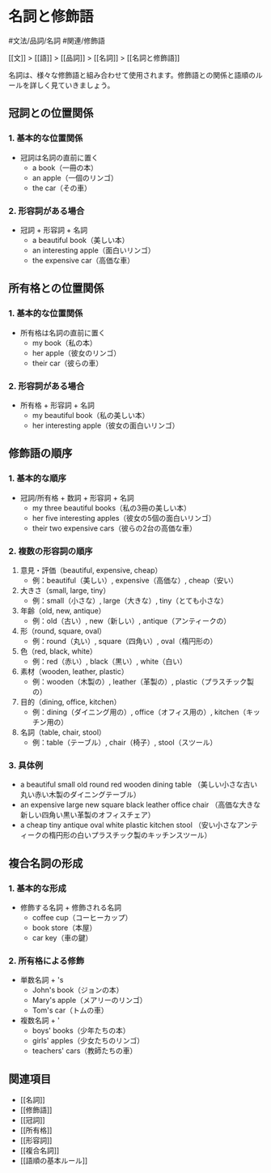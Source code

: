 # 名詞と修飾語

#文法/品詞/名詞
#関連/修飾語

[[文]] > [[語]] > [[品詞]] > [[名詞]] > [[名詞と修飾語]]

名詞は、様々な修飾語と組み合わせて使用されます。修飾語との関係と語順のルールを詳しく見ていきましょう。

## 冠詞との位置関係

### 1. 基本的な位置関係
- 冠詞は名詞の直前に置く
  - a book（一冊の本）
  - an apple（一個のリンゴ）
  - the car（その車）

### 2. 形容詞がある場合
- 冠詞 + 形容詞 + 名詞
  - a beautiful book（美しい本）
  - an interesting apple（面白いリンゴ）
  - the expensive car（高価な車）

## 所有格との位置関係

### 1. 基本的な位置関係
- 所有格は名詞の直前に置く
  - my book（私の本）
  - her apple（彼女のリンゴ）
  - their car（彼らの車）

### 2. 形容詞がある場合
- 所有格 + 形容詞 + 名詞
  - my beautiful book（私の美しい本）
  - her interesting apple（彼女の面白いリンゴ）

## 修飾語の順序

### 1. 基本的な順序
- 冠詞/所有格 + 数詞 + 形容詞 + 名詞
  - my three beautiful books（私の3冊の美しい本）
  - her five interesting apples（彼女の5個の面白いリンゴ）
  - their two expensive cars（彼らの2台の高価な車）

### 2. 複数の形容詞の順序
1. 意見・評価（beautiful, expensive, cheap）
   - 例：beautiful（美しい）, expensive（高価な）, cheap（安い）
2. 大きさ（small, large, tiny）
   - 例：small（小さな）, large（大きな）, tiny（とても小さな）
3. 年齢（old, new, antique）
   - 例：old（古い）, new（新しい）, antique（アンティークの）
4. 形（round, square, oval）
   - 例：round（丸い）, square（四角い）, oval（楕円形の）
5. 色（red, black, white）
   - 例：red（赤い）, black（黒い）, white（白い）
6. 素材（wooden, leather, plastic）
   - 例：wooden（木製の）, leather（革製の）, plastic（プラスチック製の）
7. 目的（dining, office, kitchen）
   - 例：dining（ダイニング用の）, office（オフィス用の）, kitchen（キッチン用の）
8. 名詞（table, chair, stool）
   - 例：table（テーブル）, chair（椅子）, stool（スツール）

### 3. 具体例
- a beautiful small old round red wooden dining table
  （美しい小さな古い丸い赤い木製のダイニングテーブル）
- an expensive large new square black leather office chair
  （高価な大きな新しい四角い黒い革製のオフィスチェア）
- a cheap tiny antique oval white plastic kitchen stool
  （安い小さなアンティークの楕円形の白いプラスチック製のキッチンスツール）

## 複合名詞の形成

### 1. 基本的な形成
- 修飾する名詞 + 修飾される名詞
  - coffee cup（コーヒーカップ）
  - book store（本屋）
  - car key（車の鍵）

### 2. 所有格による修飾
- 単数名詞 + 's
  - John's book（ジョンの本）
  - Mary's apple（メアリーのリンゴ）
  - Tom's car（トムの車）
- 複数名詞 + '
  - boys' books（少年たちの本）
  - girls' apples（少女たちのリンゴ）
  - teachers' cars（教師たちの車）

## 関連項目
- [[名詞]]
- [[修飾語]]
- [[冠詞]]
- [[所有格]]
- [[形容詞]]
- [[複合名詞]]
- [[語順の基本ルール]] 